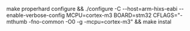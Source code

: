 make properhard configure && ./configure -C --host=arm-hixs-eabi --enable-verbose-config MCPU=cortex-m3 BOARD=stm32 CFLAGS="-mthumb -fno-common -O0 -g -mcpu=cortex-m3" && make instal
